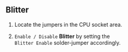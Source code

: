
## Blitter

1. Locate the jumpers in the CPU socket area.

2. `Enable / Disable` **Blitter** by setting the <br>
   `Blitter Enable` solder-jumper accordingly.
